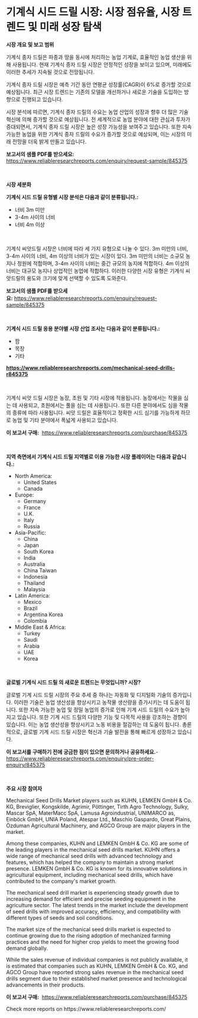 <p><h1>기계식 시드 드릴 시장: 시장 점유율, 시장 트렌드 및 미래 성장 탐색</h1></p><p><strong>시장 개요 및 보고 범위</strong></p>
<p><p>기계식 종자 드릴은 파종과 땅을 동시에 처리하는 농업 기계로, 효율적인 농업 생산을 위해 사용됩니다. 현재 기계식 종자 드릴 시장은 안정적인 성장을 보이고 있으며, 미래에도 이러한 추세가 지속될 것으로 전망됩니다. </p><p>기계식 종자 드릴 시장은 예측 기간 동안 연평균 성장률(CAGR)이 6%로 증가할 것으로 예상됩니다. 최근 시장 트렌드는 기존의 모델을 개선하거나 새로운 기술을 도입하는 방향으로 진행되고 있습니다. </p><p>시장 분석에 따르면, 기계식 종자 드릴의 수요는 농업 산업의 성장과 향후 더 많은 기술 혁신에 의해 증가할 것으로 예상됩니다. 전 세계적으로 농업 분야에 대한 관심과 투자가 증대되면서, 기계식 종자 드릴 시장은 높은 성장 가능성을 보여주고 있습니다. 또한 지속 가능한 농업을 위한 기계식 종자 드릴의 수요가 증가할 것으로 예상되며, 이는 시장의 미래 전망을 더욱 밝게 만들고 있습니다.</p></p>
<p><strong>보고서의 샘플 PDF를 받으세요:</strong> <a href="https://www.reliableresearchreports.com/enquiry/request-sample/845375">https://www.reliableresearchreports.com/enquiry/request-sample/845375</a></p>
<p>&nbsp;</p>
<p><strong>시장 세분화</strong></p>
<p><strong>기계식 시드 드릴 유형별 시장 분석은 다음과 같이 분류됩니다.:</strong></p>
<p><ul><li>너비 3m 미만</li><li>3-4m 사이의 너비</li><li>너비 4m 이상</li></ul></p>
<p>&nbsp;</p>
<p><p>기계식 씨앗드릴 시장은 너비에 따라 세 가지 유형으로 나눌 수 있다. 3m 미만의 너비, 3-4m 사이의 너비, 4m 이상의 너비가 있는 시장이 있다. 3m 미만의 너비는 소규모 농지나 정원에 적합하며, 3-4m 사이의 너비는 중간 규모의 농지에 적합하다. 4m 이상의 너비는 대규모 농지나 상업적인 농업에 적합하다. 이러한 다양한 시장 유형은 기계식 씨앗드릴의 용도와 크기에 맞게 선택할 수 있도록 도와준다.</p></p>
<p><strong>보고서의 샘플 PDF를 받으세요:</strong>&nbsp;<a href="https://www.reliableresearchreports.com/enquiry/request-sample/845375">https://www.reliableresearchreports.com/enquiry/request-sample/845375</a></p>
<p>&nbsp;</p>
<p><strong> 기계식 시드 드릴 응용 분야별 시장 산업 조사는 다음과 같이 분류됩니다.:</strong></p>
<p><ul><li>팜</li><li>목장</li><li>기타</li></ul></p>
<p><strong><a href="https://www.reliableresearchreports.com/mechanical-seed-drills-r845375">https://www.reliableresearchreports.com/mechanical-seed-drills-r845375</a></strong></p>
<p>&nbsp;</p>
<p><p>기계식 씨앗 드릴 시장은 농장, 초원 및 기타 시장에 적용됩니다. 농장에서는 작물을 심는 데 사용되고, 초원에서는 풀을 심는 데 사용됩니다. 또한 다른 분야에서도 심을 작물의 종류에 따라 사용됩니다. 씨앗 드릴은 효율적이고 정확한 시드 심기를 가능하게 하므로 농업 및 기타 분야에서 폭넓게 사용되고 있습니다.</p></p>
<p><strong>이 보고서 구매:</strong>&nbsp; <a href="https://www.reliableresearchreports.com/purchase/845375">https://www.reliableresearchreports.com/purchase/845375</a></p>
<p>&nbsp;</p>
<p><strong>지역 측면에서 기계식 시드 드릴 지역별로 이용 가능한 시장 플레이어는 다음과 같습니다.:</strong></p>
<p><ul>
    <li>
        North America:
        <ul>
            <li>United States</li>
            <li>Canada</li>
        </ul>
    </li>
    <li>
        Europe:
        <ul>
            <li>Germany</li>
            <li>France</li>
            <li>U.K.</li>
            <li>Italy</li>
            <li>Russia</li>
        </ul>
    </li>
    <li>
        Asia-Pacific:
        <ul>
            <li>China</li>
            <li>Japan</li>
            <li>South Korea</li>
            <li>India</li>
            <li>Australia</li>
            <li>China Taiwan</li>
            <li>Indonesia</li>
            <li>Thailand</li>
            <li>Malaysia</li>
        </ul>
    </li>
    <li>
        Latin America:
        <ul>
            <li>Mexico</li>
            <li>Brazil</li>
            <li>Argentina Korea</li>
            <li>Colombia</li>
        </ul>
    </li>
    <li>
        Middle East & Africa:
        <ul>
            <li>Turkey</li>
            <li>Saudi</li>
            <li>Arabia</li>
            <li>UAE</li>
            <li>Korea</li>
        </ul>
    </li>
    </ul></p>
<p>&nbsp;</p>
<p><strong>글로벌 기계식 시드 드릴 의 새로운 트렌드는 무엇입니까? 시장?</strong></p>
<p><p>글로벌 기계 시드 드릴 시장의 주요 추세 중 하나는 자동화 및 디지털화 기술의 증가입니다. 이러한 기술은 농업 생산성을 향상시키고 농작물 생산량을 증가시키는 데 도움이 됩니다. 또한 지속 가능한 농업 및 정밀 농업의 증가로 인해 기계 시드 드릴의 수요가 높아지고 있습니다. 또한 기계 시드 드릴의 다양한 기능 및 다목적 사용을 강조하는 경향이 있습니다. 이는 농업 생산성을 향상시키고 노동 비용을 절감하는 데 도움이 됩니다. 총론적으로, 글로벌 기계 시드 드릴 시장은 혁신과 기술 발전을 통해 빠르게 성장하고 있습니다.</p></p>
<p><strong>이 보고서를 구매하기 전에 궁금한 점이 있으면 문의하거나 공유하세요.</strong>- <a href="https://www.reliableresearchreports.com/enquiry/pre-order-enquiry/845375">https://www.reliableresearchreports.com/enquiry/pre-order-enquiry/845375</a></p>
<p>&nbsp;</p>
<p><strong>주요 시장 참여자</strong></p>
<p><p>Mechanical Seed Drills Market players such as KUHN, LEMKEN GmbH & Co. KG, Breviglier, Kongskilde, Agrimir, Pöttinger, Tirth Agro Technology, Sulky, Mascar SpA, MaterMacc SpA, Lamusa Agroindustrial, UNIMARCO as, Einböck GmbH, UNIA Poland, Atespar Ltd., Maschio Gaspardo, Great Plains, Özduman Agricultural Machinery, and AGCO Group are major players in the market.</p><p>Among these companies, KUHN and LEMKEN GmbH & Co. KG are some of the leading players in the mechanical seed drills market. KUHN offers a wide range of mechanical seed drills with advanced technology and features, which has helped the company to maintain a strong market presence. LEMKEN GmbH & Co. KG is known for its innovative solutions in agricultural equipment, including mechanical seed drills, which have contributed to the company's market growth.</p><p>The mechanical seed drill market is experiencing steady growth due to increasing demand for efficient and precise seeding equipment in the agriculture sector. The latest trends in the market include the development of seed drills with improved accuracy, efficiency, and compatibility with different types of seeds and soil conditions.</p><p>The market size of the mechanical seed drills market is expected to continue growing due to the rising adoption of mechanized farming practices and the need for higher crop yields to meet the growing food demand globally.</p><p>While the sales revenue of individual companies is not publicly available, it is estimated that companies such as KUHN, LEMKEN GmbH & Co. KG, and AGCO Group have reported strong sales revenue in the mechanical seed drills segment due to their established market presence and technological advancements in their products.</p></p>
<p><strong>이 보고서 구매:</strong>&nbsp;&nbsp;<a href="https://www.reliableresearchreports.com/purchase/845375">https://www.reliableresearchreports.com/purchase/845375</a></p>
<p>Check more reports on https://www.reliableresearchreports.com/</p>